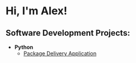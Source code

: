 <h1>Hi, I'm Alex! </h1>

<h2>Software Development Projects:</h2>


- <b>Python</b>
  - [Package Delivery Application](https://github.com/UcancallmeAlex/Package-Delivery-Application/tree/main)




